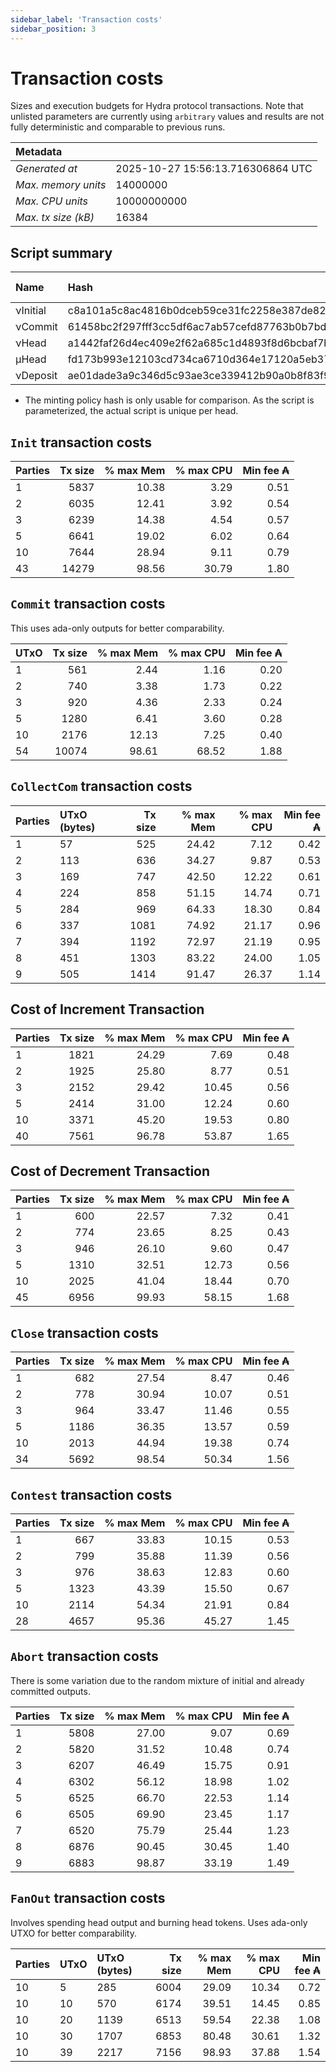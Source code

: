 ```yaml
--- 
sidebar_label: 'Transaction costs' 
sidebar_position: 3 
--- 
```


# Transaction costs 

Sizes and execution budgets for Hydra protocol transactions. Note that unlisted parameters are currently using `arbitrary` values and results are not fully deterministic and comparable to previous runs.

| Metadata | |
| :--- | :--- |
| _Generated at_ | 2025-10-27 15:56:13.716306864 UTC |
| _Max. memory units_ | 14000000 |
| _Max. CPU units_ | 10000000000 |
| _Max. tx size (kB)_ | 16384 |

## Script summary

| Name   | Hash | Size (Bytes) 
| :----- | :--- | -----------: 
| νInitial | c8a101a5c8ac4816b0dceb59ce31fc2258e387de828f02961d2f2045 | 2652 | 
| νCommit | 61458bc2f297fff3cc5df6ac7ab57cefd87763b0b7bd722146a1035c | 685 | 
| νHead | a1442faf26d4ec409e2f62a685c1d4893f8d6bcbaf7bcb59d6fa1340 | 14599 | 
| μHead | fd173b993e12103cd734ca6710d364e17120a5eb37a224c64ab2b188* | 5284 | 
| νDeposit | ae01dade3a9c346d5c93ae3ce339412b90a0b8f83f94ec6baa24e30c | 1102 | 

* The minting policy hash is only usable for comparison. As the script is parameterized, the actual script is unique per head.

## `Init` transaction costs

| Parties | Tx size | % max Mem | % max CPU | Min fee ₳ |
| :------ | ------: | --------: | --------: | --------: |
| 1| 5837 | 10.38 | 3.29 | 0.51 |
| 2| 6035 | 12.41 | 3.92 | 0.54 |
| 3| 6239 | 14.38 | 4.54 | 0.57 |
| 5| 6641 | 19.02 | 6.02 | 0.64 |
| 10| 7644 | 28.94 | 9.11 | 0.79 |
| 43| 14279 | 98.56 | 30.79 | 1.80 |


## `Commit` transaction costs
 This uses ada-only outputs for better comparability.

| UTxO | Tx size | % max Mem | % max CPU | Min fee ₳ |
| :--- | ------: | --------: | --------: | --------: |
| 1| 561 | 2.44 | 1.16 | 0.20 |
| 2| 740 | 3.38 | 1.73 | 0.22 |
| 3| 920 | 4.36 | 2.33 | 0.24 |
| 5| 1280 | 6.41 | 3.60 | 0.28 |
| 10| 2176 | 12.13 | 7.25 | 0.40 |
| 54| 10074 | 98.61 | 68.52 | 1.88 |


## `CollectCom` transaction costs

| Parties | UTxO (bytes) |Tx size | % max Mem | % max CPU | Min fee ₳ |
| :------ | :----------- |------: | --------: | --------: | --------: |
| 1 | 57 | 525 | 24.42 | 7.12 | 0.42 |
| 2 | 113 | 636 | 34.27 | 9.87 | 0.53 |
| 3 | 169 | 747 | 42.50 | 12.22 | 0.61 |
| 4 | 224 | 858 | 51.15 | 14.74 | 0.71 |
| 5 | 284 | 969 | 64.33 | 18.30 | 0.84 |
| 6 | 337 | 1081 | 74.92 | 21.17 | 0.96 |
| 7 | 394 | 1192 | 72.97 | 21.19 | 0.95 |
| 8 | 451 | 1303 | 83.22 | 24.00 | 1.05 |
| 9 | 505 | 1414 | 91.47 | 26.37 | 1.14 |


## Cost of Increment Transaction

| Parties | Tx size | % max Mem | % max CPU | Min fee ₳ |
| :------ | ------: | --------: | --------: | --------: |
| 1| 1821 | 24.29 | 7.69 | 0.48 |
| 2| 1925 | 25.80 | 8.77 | 0.51 |
| 3| 2152 | 29.42 | 10.45 | 0.56 |
| 5| 2414 | 31.00 | 12.24 | 0.60 |
| 10| 3371 | 45.20 | 19.53 | 0.80 |
| 40| 7561 | 96.78 | 53.87 | 1.65 |


## Cost of Decrement Transaction

| Parties | Tx size | % max Mem | % max CPU | Min fee ₳ |
| :------ | ------: | --------: | --------: | --------: |
| 1| 600 | 22.57 | 7.32 | 0.41 |
| 2| 774 | 23.65 | 8.25 | 0.43 |
| 3| 946 | 26.10 | 9.60 | 0.47 |
| 5| 1310 | 32.51 | 12.73 | 0.56 |
| 10| 2025 | 41.04 | 18.44 | 0.70 |
| 45| 6956 | 99.93 | 58.15 | 1.68 |


## `Close` transaction costs

| Parties | Tx size | % max Mem | % max CPU | Min fee ₳ |
| :------ | ------: | --------: | --------: | --------: |
| 1| 682 | 27.54 | 8.47 | 0.46 |
| 2| 778 | 30.94 | 10.07 | 0.51 |
| 3| 964 | 33.47 | 11.46 | 0.55 |
| 5| 1186 | 36.35 | 13.57 | 0.59 |
| 10| 2013 | 44.94 | 19.38 | 0.74 |
| 34| 5692 | 98.54 | 50.34 | 1.56 |


## `Contest` transaction costs

| Parties | Tx size | % max Mem | % max CPU | Min fee ₳ |
| :------ | ------: | --------: | --------: | --------: |
| 1| 667 | 33.83 | 10.15 | 0.53 |
| 2| 799 | 35.88 | 11.39 | 0.56 |
| 3| 976 | 38.63 | 12.83 | 0.60 |
| 5| 1323 | 43.39 | 15.50 | 0.67 |
| 10| 2114 | 54.34 | 21.91 | 0.84 |
| 28| 4657 | 95.36 | 45.27 | 1.45 |


## `Abort` transaction costs
There is some variation due to the random mixture of initial and already committed outputs.

| Parties | Tx size | % max Mem | % max CPU | Min fee ₳ |
| :------ | ------: | --------: | --------: | --------: |
| 1| 5808 | 27.00 | 9.07 | 0.69 |
| 2| 5820 | 31.52 | 10.48 | 0.74 |
| 3| 6207 | 46.49 | 15.75 | 0.91 |
| 4| 6302 | 56.12 | 18.98 | 1.02 |
| 5| 6525 | 66.70 | 22.53 | 1.14 |
| 6| 6505 | 69.90 | 23.45 | 1.17 |
| 7| 6520 | 75.79 | 25.44 | 1.23 |
| 8| 6876 | 90.45 | 30.45 | 1.40 |
| 9| 6883 | 98.87 | 33.19 | 1.49 |


## `FanOut` transaction costs
Involves spending head output and burning head tokens. Uses ada-only UTXO for better comparability.

| Parties | UTxO  | UTxO (bytes) | Tx size | % max Mem | % max CPU | Min fee ₳ |
| :------ | :---- | :----------- | ------: | --------: | --------: | --------: |
| 10 | 5 | 285 | 6004 | 29.09 | 10.34 | 0.72 |
| 10 | 10 | 570 | 6174 | 39.51 | 14.45 | 0.85 |
| 10 | 20 | 1139 | 6513 | 59.54 | 22.38 | 1.08 |
| 10 | 30 | 1707 | 6853 | 80.48 | 30.61 | 1.32 |
| 10 | 39 | 2217 | 7156 | 98.93 | 37.88 | 1.54 |

